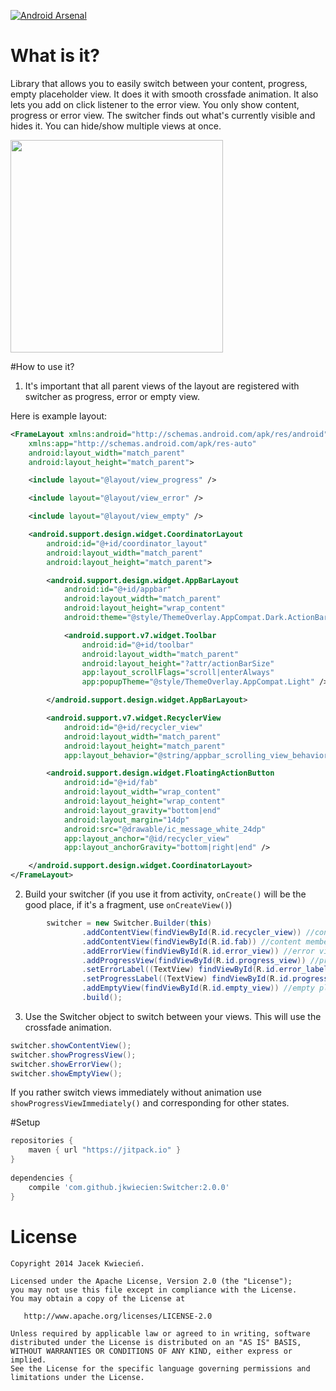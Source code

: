 [![Android Arsenal](https://img.shields.io/badge/Android%20Arsenal-Switcher-brightgreen.svg?style=flat)](https://android-arsenal.com/details/1/2603)

# What is it?
Library that allows you to easily switch between your content, progress, empty placeholder view. It does it with smooth crossfade animation. It also lets you add on click listener to the error view.
  You only show content, progress or error view. The switcher finds out what's currently visible and hides it. You can hide/show multiple views at once.
  
  
<img src="http://g.recordit.co/Gav0lfPXMV.gif" height="340" />
  
#How to use it?
1)  It's important that all parent views of the layout are registered with switcher as progress, error or empty view.

Here is example layout:
```xml
<FrameLayout xmlns:android="http://schemas.android.com/apk/res/android"
    xmlns:app="http://schemas.android.com/apk/res-auto"
    android:layout_width="match_parent"
    android:layout_height="match_parent">

    <include layout="@layout/view_progress" />

    <include layout="@layout/view_error" />

    <include layout="@layout/view_empty" />

    <android.support.design.widget.CoordinatorLayout
        android:id="@+id/coordinator_layout"
        android:layout_width="match_parent"
        android:layout_height="match_parent">

        <android.support.design.widget.AppBarLayout
            android:id="@+id/appbar"
            android:layout_width="match_parent"
            android:layout_height="wrap_content"
            android:theme="@style/ThemeOverlay.AppCompat.Dark.ActionBar">

            <android.support.v7.widget.Toolbar
                android:id="@+id/toolbar"
                android:layout_width="match_parent"
                android:layout_height="?attr/actionBarSize"
                app:layout_scrollFlags="scroll|enterAlways"
                app:popupTheme="@style/ThemeOverlay.AppCompat.Light" />

        </android.support.design.widget.AppBarLayout>

        <android.support.v7.widget.RecyclerView
            android:id="@+id/recycler_view"
            android:layout_width="match_parent"
            android:layout_height="match_parent"
            app:layout_behavior="@string/appbar_scrolling_view_behavior" />

        <android.support.design.widget.FloatingActionButton
            android:id="@+id/fab"
            android:layout_width="wrap_content"
            android:layout_height="wrap_content"
            android:layout_gravity="bottom|end"
            android:layout_margin="14dp"
            android:src="@drawable/ic_message_white_24dp"
            app:layout_anchor="@id/recycler_view"
            app:layout_anchorGravity="bottom|right|end" />

    </android.support.design.widget.CoordinatorLayout>
</FrameLayout>
```

2) Build your switcher (if you use it from activity, ```onCreate()``` will be the good place, if it's a fragment, use ```onCreateView()```)
```java
        switcher = new Switcher.Builder(this)
                .addContentView(findViewById(R.id.recycler_view)) //content member
                .addContentView(findViewById(R.id.fab)) //content member
                .addErrorView(findViewById(R.id.error_view)) //error view member
                .addProgressView(findViewById(R.id.progress_view)) //progress view member
                .setErrorLabel((TextView) findViewById(R.id.error_label)) // TextView within your error member group that you want to change
                .setProgressLabel((TextView) findViewById(R.id.progress_label)) // TextView within your progress member group that you want to change
                .addEmptyView(findViewById(R.id.empty_view)) //empty placeholder member
                .build();
```

3) Use the Switcher object to switch between your views. This will use the crossfade animation.
```java
switcher.showContentView();
switcher.showProgressView();
switcher.showErrorView();
switcher.showEmptyView();
```

If you rather switch views immediately without animation use ```showProgressViewImmediately()``` and corresponding for other states.

#Setup
```groovy
repositories {
    maven { url "https://jitpack.io" }
}
    
dependencies {
    compile 'com.github.jkwiecien:Switcher:2.0.0'
}
```


License
=======

    Copyright 2014 Jacek Kwiecień.

    Licensed under the Apache License, Version 2.0 (the "License");
    you may not use this file except in compliance with the License.
    You may obtain a copy of the License at

       http://www.apache.org/licenses/LICENSE-2.0

    Unless required by applicable law or agreed to in writing, software
    distributed under the License is distributed on an "AS IS" BASIS,
    WITHOUT WARRANTIES OR CONDITIONS OF ANY KIND, either express or implied.
    See the License for the specific language governing permissions and
    limitations under the License.
